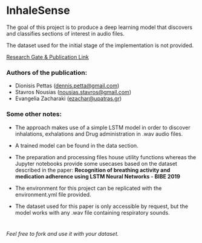 # InhaleSense

The goal of this project is to produce a deep learning model that discovers and classifies sections of interest in audio files.


The dataset used for the initial stage of the implementation is not provided. 

[Research Gate & Publication Link](https://www.researchgate.net/publication/335135907_Recognition_of_breathing_activity_and_medication_adherence_using_LSTM_Neural_Networks)

### Authors of the publication:
- Dionisis Pettas (dennis.petta@gmail.com)
- Stavros Nousias (nousias.stavros@gmail.com)
- Evangelia Zacharaki (ezachar@upatras.gr)

### Some other notes:


- The approach makes use of a simple LSTM model in order to discover inhalations, exhalations and Drug administration in 
.wav audio files.

- A trained model can be found in the data section.

- The preparation and processing files house utility functions whereas the Jupyter notebooks provide some usecases based on the dataset
described in the paper: 
__Recognition of breathing activity and medication
adherence using LSTM Neural Networks - BIBE 2019__

- The environment for this project can be replicated with the environment.yml file provided.

- The dataset used for this paper is only accessible by request, but the model works with any .wav file containing respiratory sounds.



# 
_Feel free to fork and use it with your dataset._



